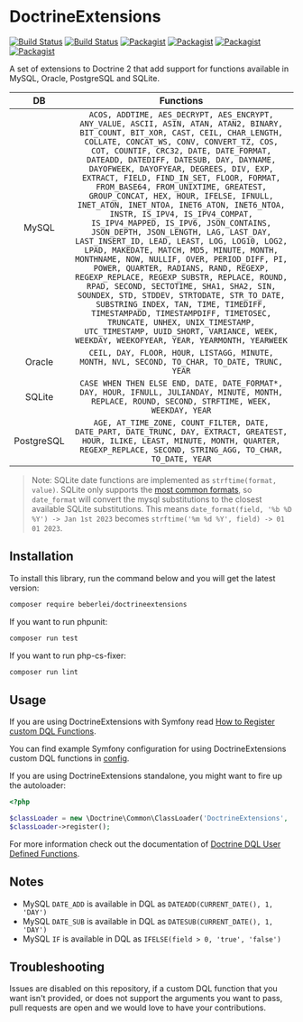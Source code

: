 DoctrineExtensions
==================

[![Build Status](https://img.shields.io/badge/branch-master-blue.svg)](https://github.com/Dukecity/DoctrineExtensions/tree/master)
[![Build Status](https://github.com/Dukecity/DoctrineExtensions/workflows/Tests/badge.svg)](https://github.com/Dukecity/DoctrineExtensions/actions)
[![Packagist](https://img.shields.io/packagist/v/Dukecity/doctrineextensions.svg?label=stable)](https://packagist.org/packages/Dukecity/doctrineextensions)
[![Packagist](https://img.shields.io/packagist/dd/Dukecity/doctrineextensions.svg?label=⬇)](https://packagist.org/packages/Dukecity/doctrineextensions)
[![Packagist](https://img.shields.io/packagist/dm/Dukecity/doctrineextensions.svg?label=⬇)](https://packagist.org/packages/Dukecity/doctrineextensions)
[![Packagist](https://img.shields.io/packagist/dt/Dukecity/doctrineextensions.svg?label=⬇)](https://packagist.org/packages/Dukecity/doctrineextensions)

A set of extensions to Doctrine 2 that add support for functions available in
MySQL, Oracle, PostgreSQL and SQLite.

| DB | Functions |
|:--:|:---------:|
| MySQL | `ACOS, ADDTIME, AES_DECRYPT, AES_ENCRYPT, ANY_VALUE, ASCII, ASIN, ATAN, ATAN2, BINARY, BIT_COUNT, BIT_XOR, CAST, CEIL, CHAR_LENGTH, COLLATE, CONCAT_WS, CONV, CONVERT_TZ, COS, COT, COUNTIF, CRC32, DATE, DATE_FORMAT, DATEADD, DATEDIFF, DATESUB, DAY, DAYNAME, DAYOFWEEK, DAYOFYEAR, DEGREES, DIV, EXP, EXTRACT, FIELD, FIND_IN_SET, FLOOR, FORMAT, FROM_BASE64, FROM_UNIXTIME, GREATEST, GROUP_CONCAT, HEX, HOUR, IFELSE, IFNULL, INET_ATON, INET_NTOA, INET6_ATON, INET6_NTOA, INSTR, IS_IPV4, IS_IPV4_COMPAT, IS_IPV4_MAPPED, IS_IPV6, JSON_CONTAINS, JSON_DEPTH, JSON_LENGTH, LAG, LAST_DAY, LAST_INSERT_ID, LEAD, LEAST, LOG, LOG10, LOG2, LPAD, MAKEDATE, MATCH, MD5, MINUTE, MONTH, MONTHNAME, NOW, NULLIF, OVER, PERIOD_DIFF, PI, POWER, QUARTER, RADIANS, RAND, REGEXP, REGEXP_REPLACE, REGEXP_SUBSTR, REPLACE, ROUND, RPAD, SECOND, SECTOTIME, SHA1, SHA2, SIN, SOUNDEX, STD, STDDEV, STRTODATE, STR_TO_DATE, SUBSTRING_INDEX, TAN, TIME, TIMEDIFF, TIMESTAMPADD, TIMESTAMPDIFF, TIMETOSEC, TRUNCATE, UNHEX, UNIX_TIMESTAMP, UTC_TIMESTAMP, UUID_SHORT, VARIANCE, WEEK, WEEKDAY, WEEKOFYEAR, YEAR, YEARMONTH, YEARWEEK` |
| Oracle | `CEIL, DAY, FLOOR, HOUR, LISTAGG, MINUTE, MONTH, NVL, SECOND, TO_CHAR, TO_DATE, TRUNC, YEAR` |
| SQLite | `CASE WHEN THEN ELSE END, DATE, DATE_FORMAT*, DAY, HOUR, IFNULL, JULIANDAY, MINUTE, MONTH, REPLACE, ROUND, SECOND, STRFTIME, WEEK, WEEKDAY, YEAR` |
| PostgreSQL | `AGE, AT_TIME_ZONE, COUNT_FILTER, DATE, DATE_PART, DATE_TRUNC, DAY, EXTRACT, GREATEST, HOUR, ILIKE, LEAST, MINUTE, MONTH, QUARTER, REGEXP_REPLACE, SECOND, STRING_AGG, TO_CHAR, TO_DATE, YEAR` |

> Note: SQLite date functions are implemented as `strftime(format, value)`.
  SQLite only supports the [most common formats](https://www.sqlite.org/lang_datefunc.html),
  so `date_format` will convert the mysql substitutions to the closest available SQLite substitutions.
  This means `date_format(field, '%b %D %Y') -> Jan 1st 2023` becomes `strftime('%m %d %Y', field) -> 01 01 2023`.

Installation
------------

To install this library, run the command below and you will get the latest
version:

```sh
composer require beberlei/doctrineextensions
```

If you want to run phpunit:

```sh
composer run test
```

If you want to run php-cs-fixer:

```sh
composer run lint
```

Usage
-----

If you are using DoctrineExtensions with Symfony read [How to Register custom DQL Functions](https://symfony.com/doc/current/doctrine/custom_dql_functions.html).

You can find example Symfony configuration for using DoctrineExtensions custom DQL functions in [config](config).

If you are using DoctrineExtensions standalone, you might want to fire up the autoloader:

```php
<?php

$classLoader = new \Doctrine\Common\ClassLoader('DoctrineExtensions', '/path/to/extensions');
$classLoader->register();
```
For more information check out the documentation of [Doctrine DQL User Defined Functions](https://www.doctrine-project.org/projects/doctrine-orm/en/latest/cookbook/dql-user-defined-functions.html).

Notes
-----

- MySQL `DATE_ADD` is available in DQL as `DATEADD(CURRENT_DATE(), 1, 'DAY')`
- MySQL `DATE_SUB` is available in DQL as `DATESUB(CURRENT_DATE(), 1, 'DAY')`
- MySQL `IF` is available in DQL as `IFELSE(field > 0, 'true', 'false')`

Troubleshooting
---------------

Issues are disabled on this repository, if a custom DQL function that you want isn't provided, or does not support the arguments you want to pass, pull requests are open and we would love to have your contributions.
